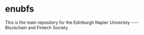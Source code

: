 # enubfs
This is the main repository for the Edinburgh Napier Univeristy ---- Blockchain and Fintech Society
